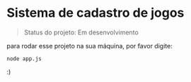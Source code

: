 # Sistema de cadastro de jogos

> Status do projeto: Em desenvolvimento

para rodar esse projeto na sua máquina, por favor digite:

```
node app.js
```
:)